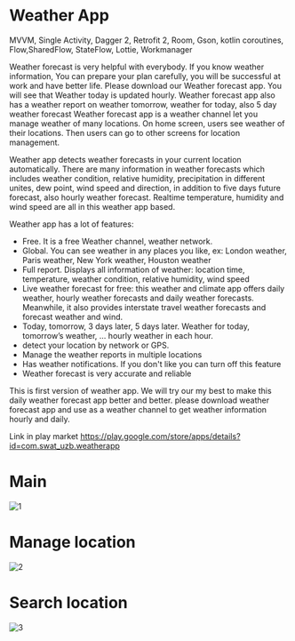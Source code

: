# Weather App
MVVM, Single Activity, Dagger 2, Retrofit 2, Room, Gson, kotlin coroutines, Flow,SharedFlow, StateFlow, Lottie, Workmanager

Weather forecast is very helpful with everybody. If you know weather information, You can prepare your plan carefully, you will be successful at work and have better life.
Please download our Weather forecast app. You will see that Weather today is updated hourly. Weather forecast app also has a weather report on weather tomorrow, weather for today, also 5 day weather forecast
Weather forecast app is a weather channel let you manage weather of many locations. On home screen, users see weather of their locations. Then users can go to other screens for location management.

Weather app detects weather forecasts in your current location automatically. There are many information in weather forecasts which includes  weather condition,  relative humidity, precipitation in different unites, dew point, wind speed and direction, in addition to five days future forecast, also hourly weather forecast.
Realtime temperature, humidity and wind speed are all in this weather app based.

Weather app has a lot of features:
- Free. It is a free Weather channel, weather network.
- Global. You can see weather in any places you like, ex: London weather, Paris weather, New York weather, Houston weather
- Full report. Displays all information of weather: location time, temperature,  weather condition,  relative humidity, wind speed 
- Live weather forecast for free: this weather and climate app offers daily weather, hourly weather forecasts and daily weather forecasts. Meanwhile, it also provides interstate travel weather forecasts and forecast weather and wind.
- Today, tomorrow, 3 days later, 5 days later. Weather for today, tomorrow’s weather, … hourly weather in each hour.
- detect your location by network or GPS.
- Manage the weather reports in multiple locations
- Has weather notifications. If you don't like you can turn off this feature
- Weather forecast is very accurate and reliable

This is first version of weather  app. We will try our my best to make this daily weather forecast app better and better.
please download weather forecast app and use as a weather channel to get weather information hourly and daily.

Link in play market https://play.google.com/store/apps/details?id=com.swat_uzb.weatherapp
# Main 
![1](https://user-images.githubusercontent.com/61419443/204130385-34ed0e08-a37b-4cf1-bf81-a865983145a7.png)
# Manage location 
![2](https://user-images.githubusercontent.com/61419443/204130389-627ec07e-8230-4208-8594-abfdc1bc7adc.png)
# Search location 
![3](https://user-images.githubusercontent.com/61419443/204130390-4ab21cc8-0ced-4cdb-9ffb-54a83709961e.png)


